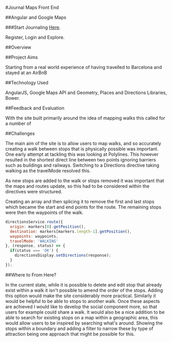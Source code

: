 #Journal Maps Front End

##Angular and Google Maps

###Start Journaling [Here](https://journal-maps.herokuapp.com/#/login).

Register, Login and Explore.

##Overview



##Project Aims

Starting from a real world experience of having travelled to Barcelona and stayed at an AirBnB


##Technology Used

AngularJS, Google Maps API and Geometry, Places and Directions Libraries, Bower.  

##Feedback and Evaluation

With the site built primarily around the idea of mapping walks this called for a number of

##Challenges

The main aim of the site is to allow users to map walks, and so accurately creating a walk between stops that is physically possible was important. One early attempt at tackling this was looking at Polylines. This however resulted in the shortest direct line between two points ignoring barriers such as buildings and railways. Switching to a Directions directive taking walking as the travelMode resolved this.

As new stops are added to the walk or stops removed it was important that the maps and routes update, so this had to be considered within the directives were structured.

Creating an array and then splicing it to remove the first and last stops which became the start and end points for the route. The remaining stops were then the waypoints of the walk.

```javascript
directionsService.route({
  origin: markers[0].getPosition(),
  destination: markers[markers.length-1].getPosition(),
  waypoints: waypoints,
  travelMode: 'WALKING'
}, (response, status) => {
  if(status === 'OK') {
    directionsDisplay.setDirections(response);
  }
});
```
##Where to From Here?

In the current state, while it is possible to delete and edit stop that already exist within a walk it isn't possible to amend the order of the stops. Adding this option would make the site considerably more practical. Similarly it would be helpful to be able to stops to another walk. Once these aspects are achieved I would like to develop the social component more, so that users for example could share a walk. It would also be a nice addition to be able to search for existing stops on a map within a geographic area, this would allow users to be inspired by searching what's around. Showing the stops within a boundary and adding a filter to narrow these by type of attraction being one approach that might be possible for this.
